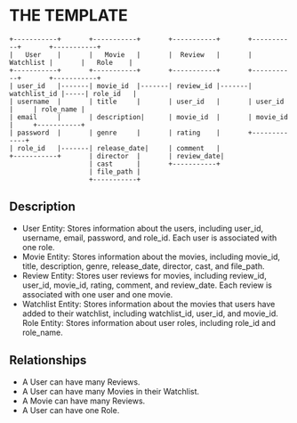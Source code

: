 # THE TEMPLATE

```
+-----------+       +-----------+       +-----------+       +-----------+       +-----------+
|   User    |       |   Movie   |       |  Review   |       | Watchlist |       |   Role    |
+-----------+       +-----------+       +-----------+       +-----------+       +-----------+
| user_id   |-------| movie_id  |-------| review_id |-------| watchlist_id |-----| role_id   |
| username  |       | title     |       | user_id   |       | user_id       |     | role_name |
| email     |       | description|      | movie_id  |       | movie_id      |     +-----------+
| password  |       | genre     |       | rating    |       +-------------+
| role_id   |-------| release_date|     | comment   |
+-----------+       | director  |       | review_date|
                    | cast      |       +-----------+
                    | file_path |
                    +-----------+
```


## Description
- User Entity: Stores information about the users, including user_id, username, email, password, and role_id. Each user is associated with one role.
- Movie Entity: Stores information about the movies, including movie_id, title, description, genre, release_date, director, cast, and file_path.
- Review Entity: Stores user reviews for movies, including review_id, user_id, movie_id, rating, comment, and review_date. Each review is associated with one user and one movie.
- Watchlist Entity: Stores information about the movies that users have added to their watchlist, including watchlist_id, user_id, and movie_id.
Role Entity: Stores information about user roles, including role_id and role_name.

## Relationships
- A User can have many Reviews.
- A User can have many Movies in their Watchlist.
- A Movie can have many Reviews.
- A User can have one Role.